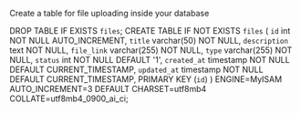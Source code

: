 Create a table for file uploading inside your database

DROP TABLE IF EXISTS `files`;
CREATE TABLE IF NOT EXISTS `files` (
  `id` int NOT NULL AUTO_INCREMENT,
  `title` varchar(50) NOT NULL,
  `description` text NOT NULL,
  `file_link` varchar(255) NOT NULL,
  `type` varchar(255) NOT NULL,
  `status` int NOT NULL DEFAULT '1',
  `created_at` timestamp NOT NULL DEFAULT CURRENT_TIMESTAMP,
  `updated_at` timestamp NOT NULL DEFAULT CURRENT_TIMESTAMP,
  PRIMARY KEY (`id`)
) ENGINE=MyISAM AUTO_INCREMENT=3 DEFAULT CHARSET=utf8mb4 COLLATE=utf8mb4_0900_ai_ci;


